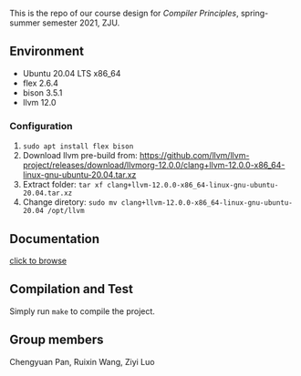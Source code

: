 This is the repo of our course design for *Compiler Principles*, spring-summer semester 2021, ZJU.



##  Environment

 - Ubuntu 20.04 LTS x86_64
 - flex 2.6.4
 - bison 3.5.1
 - llvm 12.0



### Configuration

  1. `sudo apt install flex bison`
 2. Download llvm pre-build from: 
 https://github.com/llvm/llvm-project/releases/download/llvmorg-12.0.0/clang+llvm-12.0.0-x86_64-linux-gnu-ubuntu-20.04.tar.xz
  3. Extract folder: `tar xf clang+llvm-12.0.0-x86_64-linux-gnu-ubuntu-20.04.tar.xz `
 4. Change diretory: `sudo mv clang+llvm-12.0.0-x86_64-linux-gnu-ubuntu-20.04 /opt/llvm`



## Documentation

[click to browse](Documentation.md)



## Compilation and Test

Simply run `make` to compile the project.



## Group members

Chengyuan Pan, Ruixin Wang, Ziyi Luo